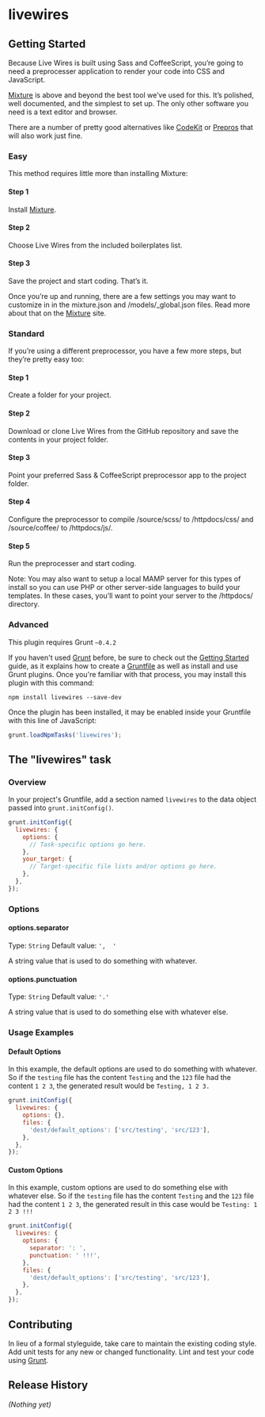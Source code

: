 # livewires

## Getting Started

Because Live Wires is built using Sass and CoffeeScript, you’re going to need a preprocesser application to render your code into CSS and JavaScript.

[Mixture](http://mixture.io) is above and beyond the best tool we’ve used for this. It’s polished, well documented, and the simplest to set up. The only other software you need is a text editor and browser.

There are a number of pretty good alternatives like <a href="https://incident57.com/codekit/">CodeKit</a> or <a href="http://alphapixels.com/prepros/">Prepros</a> that will also work just fine.

### Easy

This method requires little more than installing Mixture:

#### Step 1

Install [Mixture](http://mixture.io#download).

#### Step 2

Choose Live Wires from the included boilerplates list.

#### Step 3

Save the project and start coding. That’s it.


Once you’re up and running, there are a few settings you may want to customize in in the mixture.json and /models/_global.json files. Read more about that on the [Mixture](http://docs.mixture.io) site.

### Standard

If you’re using a different preprocessor, you have a few more steps, but they’re pretty easy too:

#### Step 1

Create a folder for your project.

#### Step 2

Download or clone Live Wires from the GitHub repository and save the contents in your project folder.

#### Step 3

Point your preferred Sass & CoffeeScript preprocessor app to the project folder.

#### Step 4

Configure the preprocessor to compile /source/scss/ to /httpdocs/css/ and /source/coffee/ to /httpdocs/js/.

#### Step 5

Run the preprocesser and start coding.

Note: You may also want to setup a local MAMP server for this types of install so you can use PHP or other server-side languages to build your templates. In these cases, you’ll want to point your server to the /httpdocs/ directory.

### Advanced

This plugin requires Grunt `~0.4.2`

If you haven't used [Grunt](http://gruntjs.com/) before, be sure to check out the [Getting Started](http://gruntjs.com/getting-started) guide, as it explains how to create a [Gruntfile](http://gruntjs.com/sample-gruntfile) as well as install and use Grunt plugins. Once you're familiar with that process, you may install this plugin with this command:

```shell
npm install livewires --save-dev
```

Once the plugin has been installed, it may be enabled inside your Gruntfile with this line of JavaScript:

```js
grunt.loadNpmTasks('livewires');
```

## The "livewires" task

### Overview
In your project's Gruntfile, add a section named `livewires` to the data object passed into `grunt.initConfig()`.

```js
grunt.initConfig({
  livewires: {
    options: {
      // Task-specific options go here.
    },
    your_target: {
      // Target-specific file lists and/or options go here.
    },
  },
});
```

### Options

#### options.separator
Type: `String`
Default value: `',  '`

A string value that is used to do something with whatever.

#### options.punctuation
Type: `String`
Default value: `'.'`

A string value that is used to do something else with whatever else.

### Usage Examples

#### Default Options
In this example, the default options are used to do something with whatever. So if the `testing` file has the content `Testing` and the `123` file had the content `1 2 3`, the generated result would be `Testing, 1 2 3.`

```js
grunt.initConfig({
  livewires: {
    options: {},
    files: {
      'dest/default_options': ['src/testing', 'src/123'],
    },
  },
});
```

#### Custom Options
In this example, custom options are used to do something else with whatever else. So if the `testing` file has the content `Testing` and the `123` file had the content `1 2 3`, the generated result in this case would be `Testing: 1 2 3 !!!`

```js
grunt.initConfig({
  livewires: {
    options: {
      separator: ': ',
      punctuation: ' !!!',
    },
    files: {
      'dest/default_options': ['src/testing', 'src/123'],
    },
  },
});
```

## Contributing
In lieu of a formal styleguide, take care to maintain the existing coding style. Add unit tests for any new or changed functionality. Lint and test your code using [Grunt](http://gruntjs.com/).

## Release History
_(Nothing yet)_
